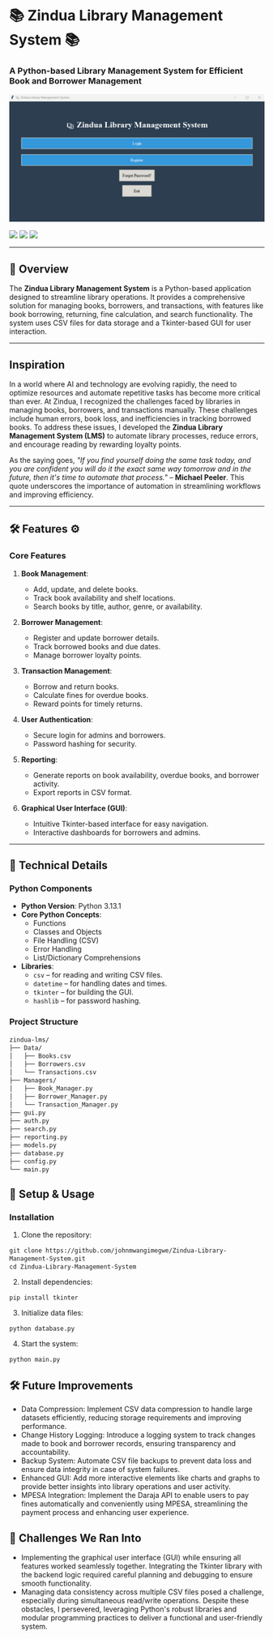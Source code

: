 # 📚 Zindua Library Management System 📚

### A Python-based Library Management System for Efficient Book and Borrower Management

<img src="Screenshots\Zindua LMS Screenshot.png" alt="Zindua Library Management System">

<a href="https://github.com/johnmwangimegwe/Zindua-Library-Management-System/tree/main"><img src="https://badges.frapsoft.com/os/v1/open-source.svg?v=103"></a>
<a href="https://github.com/johnmwangimegwe/Zindua-Library-Management-System/tree/main"><img src="https://img.shields.io/badge/Built%20by-developers%20%3C%2F%3E-0059b3"></a>
<a href="https://github.com/johnmwangimegwe/Zindua-Library-Management-System/tree/main"><img src="https://img.shields.io/static/v1.svg?label=Contributions&message=Welcome&color=yellow"></a>

---

## 🚀 Overview

The **Zindua Library Management System** is a Python-based application designed to streamline library operations. It provides a comprehensive solution for managing books, borrowers, and transactions, with features like book borrowing, returning, fine calculation, and search functionality. The system uses CSV files for data storage and a Tkinter-based GUI for user interaction.

---
## Inspiration

In a world where AI and technology are evolving rapidly, the need to optimize resources and automate repetitive tasks has become more critical than ever. At Zindua, I recognized the challenges faced by libraries in managing books, borrowers, and transactions manually. These challenges include human errors, book loss, and inefficiencies in tracking borrowed books. To address these issues, I developed the **Zindua Library Management System (LMS)** to automate library processes, reduce errors, and encourage reading by rewarding loyalty points.

As the saying goes, *"If you find yourself doing the same task today, and you are confident you will do it the exact same way tomorrow and in the future, then it's time to automate that process."* – **Michael Peeler**. This quote underscores the importance of automation in streamlining workflows and improving efficiency. 

---

## 🛠️ Features ⚙

### Core Features
1. **Book Management**:
   - Add, update, and delete books.
   - Track book availability and shelf locations.
   - Search books by title, author, genre, or availability.

2. **Borrower Management**:
   - Register and update borrower details.
   - Track borrowed books and due dates.
   - Manage borrower loyalty points.

3. **Transaction Management**:
   - Borrow and return books.
   - Calculate fines for overdue books.
   - Reward points for timely returns.

4. **User Authentication**:
   - Secure login for admins and borrowers.
   - Password hashing for security.

5. **Reporting**:
   - Generate reports on book availability, overdue books, and borrower activity.
   - Export reports in CSV format.

6. **Graphical User Interface (GUI)**:
   - Intuitive Tkinter-based interface for easy navigation.
   - Interactive dashboards for borrowers and admins.

---

## 🧰 Technical Details

### Python Components
- **Python Version**: Python 3.13.1
- **Core Python Concepts**:
  - Functions
  - Classes and Objects
  - File Handling (CSV)
  - Error Handling
  - List/Dictionary Comprehensions
- **Libraries**:
  - `csv` – for reading and writing CSV files.
  - `datetime` – for handling dates and times.
  - `tkinter` – for building the GUI.
  - `hashlib` – for password hashing.

### Project Structure
```plaintext
zindua-lms/
├── Data/
│   ├── Books.csv
│   ├── Borrowers.csv
│   └── Transactions.csv
├── Managers/
│   ├── Book_Manager.py
│   ├── Borrower_Manager.py
│   └── Transaction_Manager.py
├── gui.py
├── auth.py
├── search.py
├── reporting.py
├── models.py
├── database.py
├── config.py
└── main.py
```

## 🚀 Setup & Usage

### Installation
1. Clone the repository:
```
git clone https://github.com/johnmwangimegwe/Zindua-Library-Management-System.git
cd Zindua-Library-Management-System
```

2. Install dependencies:
```
pip install tkinter
```
3. Initialize data files:
```
python database.py
```
4. Start the system:
```
python main.py
```

## 🛠️ Future Improvements
- Data Compression: Implement CSV data compression to handle large datasets efficiently, reducing storage requirements and improving performance.
- Change History Logging: Introduce a logging system to track changes made to book and borrower records, ensuring transparency and accountability.
- Backup System: Automate CSV file backups to prevent data loss and ensure data integrity in case of system failures.
- Enhanced GUI: Add more interactive elements like charts and graphs to provide better insights into library operations and user activity.
- MPESA Integration: Implement the Daraja API to enable users to pay fines automatically and conveniently using MPESA, streamlining the payment process and enhancing user experience.

## 💪 Challenges We Ran Into
- Implementing the graphical user interface (GUI) while ensuring all features worked seamlessly together. Integrating the Tkinter library with the backend logic required careful planning and debugging to ensure smooth functionality. 
- Managing data consistency across multiple CSV files posed a challenge, especially during simultaneous read/write operations. Despite these obstacles, I persevered, leveraging Python's robust libraries and modular programming practices to deliver a functional and user-friendly system.